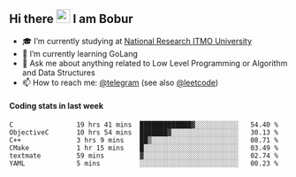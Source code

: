 ## Hi there <img src="https://media.giphy.com/media/hvRJCLFzcasrR4ia7z/giphy.gif" width="25px" height="25px"> I am Bobur

- :mortar_board: I’m currently studying at [National Research ITMO University](https://itmo.ru/)
- :seedling: I’m currently learning GoLang
- :speech_balloon: Ask me about anything related to Low Level Programming or Algorithm and Data Structures
- :mailbox: How to reach me: [@telegram](https://t.me/octoant) (see also [@leetcode](https://leetcode.com/octoant/))    

#### Coding stats in last week

<!--START_SECTION:waka-->

```text
C                19 hrs 41 mins  █████████████▓░░░░░░░░░░░   54.40 %
ObjectiveC       10 hrs 54 mins  ███████▓░░░░░░░░░░░░░░░░░   30.13 %
C++              3 hrs 9 mins    ██▒░░░░░░░░░░░░░░░░░░░░░░   08.71 %
CMake            1 hr 15 mins    █░░░░░░░░░░░░░░░░░░░░░░░░   03.49 %
textmate         59 mins         ▓░░░░░░░░░░░░░░░░░░░░░░░░   02.74 %
YAML             5 mins          ░░░░░░░░░░░░░░░░░░░░░░░░░   00.23 %
```

<!--END_SECTION:waka-->
